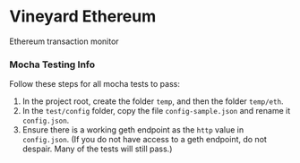 # Vineyard Ethereum

Ethereum transaction monitor

### Mocha Testing Info

Follow these steps for all mocha tests to pass:

  1. In the project root, create the folder `temp`, and then the folder `temp/eth`.
  1. In the `test/config` folder, copy the file `config-sample.json` and rename it `config.json`.
  1. Ensure there is a working geth endpoint as the `http` value in `config.json`. (If you do not have access to a geth endpoint, do not despair. Many of the tests will still pass.)

